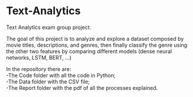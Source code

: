 # Text-Analytics
Text Analytics exam group project.

The goal of this project is to analyze and explore a dataset composed by movie titles, descriptions, and genres, then finally classify the genre using the other two features by comparing different models (dense neural networks, LSTM, BERT, ...) 

In the repository there are:<br>
-The Code folder with all the code in Python;<br>
-The Data folder with the CSV file;<br>
-The Report folder with the pdf of all the processes explained.

